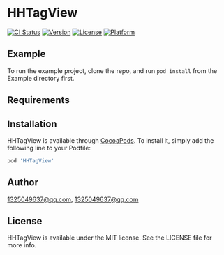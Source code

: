 # HHTagView

[![CI Status](https://img.shields.io/travis/1325049637@qq.com/HHTagView.svg?style=flat)](https://travis-ci.org/1325049637@qq.com/HHTagView)
[![Version](https://img.shields.io/cocoapods/v/HHTagView.svg?style=flat)](https://cocoapods.org/pods/HHTagView)
[![License](https://img.shields.io/cocoapods/l/HHTagView.svg?style=flat)](https://cocoapods.org/pods/HHTagView)
[![Platform](https://img.shields.io/cocoapods/p/HHTagView.svg?style=flat)](https://cocoapods.org/pods/HHTagView)

## Example

To run the example project, clone the repo, and run `pod install` from the Example directory first.

## Requirements

## Installation

HHTagView is available through [CocoaPods](https://cocoapods.org). To install
it, simply add the following line to your Podfile:

```ruby
pod 'HHTagView'
```

## Author

1325049637@qq.com, 1325049637@qq.com

## License

HHTagView is available under the MIT license. See the LICENSE file for more info.
